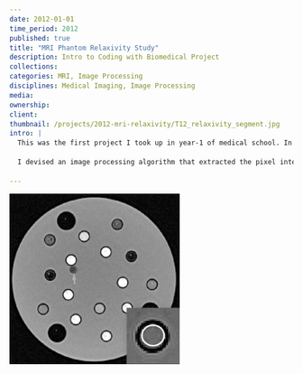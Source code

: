 ```yaml
---
date: 2012-01-01
time_period: 2012
published: true
title: "MRI Phantom Relaxivity Study"
description: Intro to Coding with Biomedical Project
collections:
categories: MRI, Image Processing
disciplines: Medical Imaging, Image Processing
media:
ownership:
client:
thumbnail: /projects/2012-mri-relaxivity/T12_relaxivity_segment.jpg
intro: |
  This was the first project I took up in year-1 of medical school. In order to determine the relaxivity of MRI contrast agents, a study was done using phantom specimens and varying concentrations of contrast agent.
  
  I devised an image processing algorithm that extracted the pixel intensities from each of the circular "wells" in the control image."

---
```


<img src="/images/projects/2012-mri-relaxivity/T12_relaxivity_segment.jpg" alt="MRI Relaxivity Segment" style="width:60%;">

